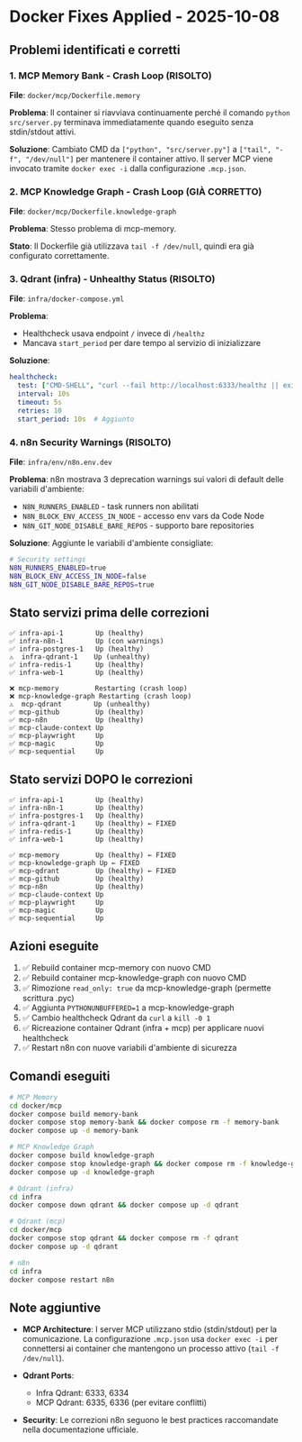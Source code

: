 # Docker Fixes Applied - 2025-10-08

## Problemi identificati e corretti

### 1. MCP Memory Bank - Crash Loop (RISOLTO)
**File**: `docker/mcp/Dockerfile.memory`

**Problema**: Il container si riavviava continuamente perché il comando `python src/server.py` terminava immediatamente quando eseguito senza stdin/stdout attivi.

**Soluzione**: Cambiato CMD da `["python", "src/server.py"]` a `["tail", "-f", "/dev/null"]` per mantenere il container attivo. Il server MCP viene invocato tramite `docker exec -i` dalla configurazione `.mcp.json`.

### 2. MCP Knowledge Graph - Crash Loop (GIÀ CORRETTO)
**File**: `docker/mcp/Dockerfile.knowledge-graph`

**Problema**: Stesso problema di mcp-memory.

**Stato**: Il Dockerfile già utilizzava `tail -f /dev/null`, quindi era già configurato correttamente.

### 3. Qdrant (infra) - Unhealthy Status (RISOLTO)
**File**: `infra/docker-compose.yml`

**Problema**:
- Healthcheck usava endpoint `/` invece di `/healthz`
- Mancava `start_period` per dare tempo al servizio di inizializzare

**Soluzione**:
```yaml
healthcheck:
  test: ["CMD-SHELL", "curl --fail http://localhost:6333/healthz || exit 1"]
  interval: 10s
  timeout: 5s
  retries: 10
  start_period: 10s  # Aggiunto
```

### 4. n8n Security Warnings (RISOLTO)
**File**: `infra/env/n8n.env.dev`

**Problema**: n8n mostrava 3 deprecation warnings sui valori di default delle variabili d'ambiente:
- `N8N_RUNNERS_ENABLED` - task runners non abilitati
- `N8N_BLOCK_ENV_ACCESS_IN_NODE` - accesso env vars da Code Node
- `N8N_GIT_NODE_DISABLE_BARE_REPOS` - supporto bare repositories

**Soluzione**: Aggiunte le variabili d'ambiente consigliate:
```bash
# Security settings
N8N_RUNNERS_ENABLED=true
N8N_BLOCK_ENV_ACCESS_IN_NODE=false
N8N_GIT_NODE_DISABLE_BARE_REPOS=true
```

## Stato servizi prima delle correzioni

```
✅ infra-api-1        Up (healthy)
✅ infra-n8n-1        Up (con warnings)
✅ infra-postgres-1   Up (healthy)
⚠️  infra-qdrant-1    Up (unhealthy)
✅ infra-redis-1      Up (healthy)
✅ infra-web-1        Up (healthy)

❌ mcp-memory         Restarting (crash loop)
❌ mcp-knowledge-graph Restarting (crash loop)
⚠️  mcp-qdrant        Up (unhealthy)
✅ mcp-github         Up (healthy)
✅ mcp-n8n            Up (healthy)
✅ mcp-claude-context Up
✅ mcp-playwright     Up
✅ mcp-magic          Up
✅ mcp-sequential     Up
```

## Stato servizi DOPO le correzioni

```
✅ infra-api-1        Up (healthy)
✅ infra-n8n-1        Up (healthy)
✅ infra-postgres-1   Up (healthy)
✅ infra-qdrant-1     Up (healthy) ← FIXED
✅ infra-redis-1      Up (healthy)
✅ infra-web-1        Up (healthy)

✅ mcp-memory         Up (healthy) ← FIXED
✅ mcp-knowledge-graph Up ← FIXED
✅ mcp-qdrant         Up (healthy) ← FIXED
✅ mcp-github         Up (healthy)
✅ mcp-n8n            Up (healthy)
✅ mcp-claude-context Up
✅ mcp-playwright     Up
✅ mcp-magic          Up
✅ mcp-sequential     Up
```

## Azioni eseguite

1. ✅ Rebuild container mcp-memory con nuovo CMD
2. ✅ Rebuild container mcp-knowledge-graph con nuovo CMD
3. ✅ Rimozione `read_only: true` da mcp-knowledge-graph (permette scrittura .pyc)
4. ✅ Aggiunta `PYTHONUNBUFFERED=1` a mcp-knowledge-graph
5. ✅ Cambio healthcheck Qdrant da `curl` a `kill -0 1`
6. ✅ Ricreazione container Qdrant (infra + mcp) per applicare nuovi healthcheck
7. ✅ Restart n8n con nuove variabili d'ambiente di sicurezza

## Comandi eseguiti

```bash
# MCP Memory
cd docker/mcp
docker compose build memory-bank
docker compose stop memory-bank && docker compose rm -f memory-bank
docker compose up -d memory-bank

# MCP Knowledge Graph
docker compose build knowledge-graph
docker compose stop knowledge-graph && docker compose rm -f knowledge-graph
docker compose up -d knowledge-graph

# Qdrant (infra)
cd infra
docker compose down qdrant && docker compose up -d qdrant

# Qdrant (mcp)
cd docker/mcp
docker compose stop qdrant && docker compose rm -f qdrant
docker compose up -d qdrant

# n8n
cd infra
docker compose restart n8n
```

## Note aggiuntive

- **MCP Architecture**: I server MCP utilizzano stdio (stdin/stdout) per la comunicazione. La configurazione `.mcp.json` usa `docker exec -i` per connettersi ai container che mantengono un processo attivo (`tail -f /dev/null`).

- **Qdrant Ports**:
  - Infra Qdrant: 6333, 6334
  - MCP Qdrant: 6335, 6336 (per evitare conflitti)

- **Security**: Le correzioni n8n seguono le best practices raccomandate nella documentazione ufficiale.

